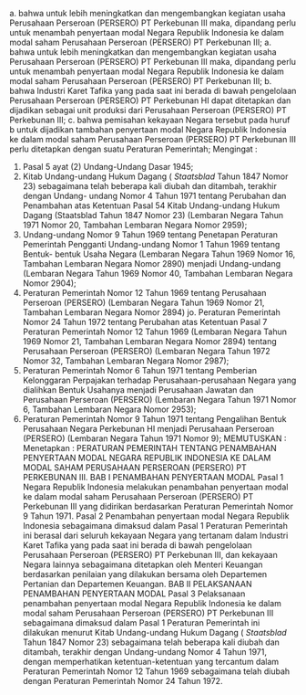  a. bahwa untuk lebih meningkatkan dan mengembangkan kegiatan usaha Perusahaan Perseroan (PERSERO) PT Perkebunan III maka, dipandang perlu untuk menambah penyertaan modal Negara Republik Indonesia ke dalam modal saham Perusahaan Perseroan (PERSERO) PT Perkebunan III;
a. bahwa untuk lebih meningkatkan dan mengembangkan kegiatan usaha Perusahaan Perseroan (PERSERO) PT Perkebunan III maka, dipandang perlu untuk menambah penyertaan modal Negara Republik Indonesia ke dalam modal saham Perusahaan Perseroan (PERSERO) PT Perkebunan III;
b. bahwa Industri Karet Tafika yang pada saat ini berada di bawah pengelolaan Perusahaan Perseroan (PERSERO) PT Perkebunan HI dapat ditetapkan dan dijadikan sebagai unit produksi dari Perusahaan Perseroan (PERSERO) PT Perkebunan III;
c. bahwa pemisahan kekayaan Negara tersebut pada huruf b untuk dijadikan tambahan penyertaan modal Negara Republik Indonesia ke dalam modal saham Perusahaan Perseroan (PERSERO) PT Perkebunan III perlu ditetapkan dengan suatu Peraturan Pemerintah;
Mengingat :

1. Pasal 5 ayat (2) Undang-Undang Dasar 1945;
2. Kitab Undang-undang Hukum Dagang ( _Staatsblad_ Tahun 1847 Nomor 23) sebagaimana telah beberapa kali diubah dan ditambah, terakhir dengan Undang- undang Nomor 4 Tahun 1971 tentang Perubahan dan Penambahan atas Ketentuan Pasal 54 Kitab Undang-undang Hukum Dagang (Staatsblad Tahun 1847 Nomor 23) (Lembaran Negara Tahun 1971 Nomor 20, Tambahan Lembaran Negara Nomor 2959);
3. Undang-undang Nomor 9 Tahun 1969 tentang Penetapan Peraturan Pemerintah Pengganti Undang-undang Nomor 1 Tahun 1969 tentang Bentuk- bentuk Usaha Negara (Lembaran Negara Tahun 1969 Nomor 16, Tambahan Lembaran Negara Nomor 2890) menjadi Undang-undang (Lembaran Negara Tahun 1969 Nomor 40, Tambahan Lembaran Negara Nomor 2904);
4. Peraturan Pemerintah Nomor 12 Tahun 1969 tentang Perusahaan Perseroan (PERSERO) (Lembaran Negara Tahun 1969 Nomor 21, Tambahan Lembaran Negara Nomor 2894) jo. Peraturan Pemerintah Nomor 24 Tahun 1972 tentang Perubahan atas Ketentuan Pasal 7 Peraturan Pemerintah Nomor 12 Tahun 1969 (Lembaran Negara Tahun 1969 Nomor 21, Tambahan Lembaran Negara Nomor 2894) tentang Perusahaan Perseroan (PERSERO) (Lembaran Negara Tahun 1972 Nomor 32, Tambahan Lembaran Negara Nomor 2987);
5. Peraturan Pemerintah Nomor 6 Tahun 1971 tentang Pemberian Kelonggaran Perpajakan terhadap Perusahaan-perusahaan Negara yang dialihkan Bentuk Usahanya menjadi Perusahaan Jawatan dan Perusahaan Perseroan (PERSERO) (Lembaran Negara Tahun 1971 Nomor 6, Tambahan Lembaran Negara Nomor 2953);
6. Peraturan Pemerintah Nomor 9 Tahun 1971 tentang Pengalihan Bentuk Perusahaan Negara Perkebunan HI menjadi Perusahaan Perseroan (PERSERO) (Lembaran Negara Tahun 1971 Nomor 9);
MEMUTUSKAN :
 Menetapkan : PERATURAN PEMERINTAH TENTANG PENAMBAHAN PENYERTAAN MODAL NEGARA REPUBLIK INDONESIA KE DALAM MODAL SAHAM PERUSAHAAN PERSEROAN (PERSERO) PT PERKEBUNAN III. BAB I PENAMBAHAN PENYERTAAN MODAL Pasal 1 Negara Republik Indonesia melakukan penambahan penyertaan modal ke dalam modal saham Perusahaan Perseroan (PERSERO) PT Perkebunan III yang didirikan berdasarkan Peraturan Pemerintah Nomor 9 Tahun 1971. Pasal 2 Penambahan penyertaan modal Negara Republik Indonesia sebagaimana dimaksud dalam Pasal 1 Peraturan Pemerintah ini berasal dari seluruh kekayaan Negara yang tertanam dalam Industri Karet Tafika yang pada saat ini berada di bawah pengelolaan Perusahaan Perseroan (PERSERO) PT Perkebunan III, dan kekayaan Negara lainnya sebagaimana ditetapkan oleh Menteri Keuangan berdasarkan penilaian yang dilakukan bersama oleh Departemen Pertanian dan Departemen Keuangan. BAB II PELAKSANAAN PENAMBAHAN PENYERTAAN MODAL Pasal 3 Pelaksanaan penambahan penyertaan modal Negara Republik Indonesia ke dalam modal saham Perusahaan Perseroan (PERSERO) PT Perkebunan III sebagaimana dimaksud dalam Pasal 1 Peraturan Pemerintah ini dilakukan menurut Kitab Undang-undang Hukum Dagang ( _Staatsblad_ Tahun 1847 Nomor 23) sebagaimana telah beberapa kali diubah dan ditambah, terakhir dengan Undang-undang Nomor 4 Tahun 1971, dengan memperhatikan ketentuan-ketentuan yang tercantum dalam Peraturan Pemerintah Nomor 12 Tahun 1969 sebagaimana telah diubah dengan Peraturan Pemerintah Nomor 24 Tahun 1972.